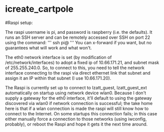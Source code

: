 # icreate_cartpole

#Raspi setup:

The raspi username is pi, and password is raspberry (i.e. the defaults). It runs an SSH server and can be remotely accessed over SSH on port 22 using the command:
'''
ssh pi@<raspi ip>
'''
You can x-forward if you want, but no guarantees what will work and what won't.

The eth0 network interface is set (by modification of /etc/network/interfaces) to adopt a fixed ip of 10.66.171.21, and subnet mask of 255.255.240.0. So, to connect to this, you need to tell the network interface connecting to the raspi via direct ethernet link that subnet and assign it an IP within that subnet (I use 10.66.171.20).

The Raspi is currently set up to connect to Izatt_guest, Izatt_guest_ext automatically on startup using network device wlan0. Because I don't supply a gateway for the eth0 interface, it'll default to using the gateway discovered via wlan0 if network connection is successful; the take home here is that if a wlan connection is made the raspi will still know how to connect to the Internet. On some startups this connection fails; in this case either manually force a connection to those networks (using iwconfig, probably), or reboot the Raspi and hope it gets it the next time around.
